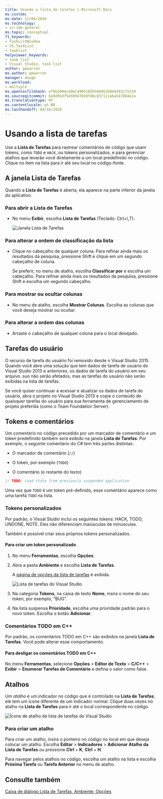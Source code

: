 ```yaml
---
title: Usando a lista de tarefas | Microsoft Docs
ms.custom: ''
ms.date: 11/04/2016
ms.technology:
- vs-ide-general
ms.topic: conceptual
f1_keywords:
- TaskListWindow
- VS.TaskList
- tasklist
helpviewer_keywords:
- task list
- Visual Studio, task list
author: gewarren
ms.author: gewarren
manager: douge
ms.workload:
- multiple
ms.openlocfilehash: ef9b3904ce06c498518d55b0d62b8e9393c75239
ms.sourcegitcommit: 6a9d5bd75e50947659fd6c837111a6a547884e2a
ms.translationtype: HT
ms.contentlocale: pt-BR
ms.lasthandoff: 04/16/2018
---
```

# <a name="using-the-task-list"></a>Usando a lista de tarefas

Use a **Lista de Tarefas** para rastrear comentários de código que usam tokens, como `TODO` e `HACK`, ou tokens personalizados, e para gerenciar atalhos que levarão você diretamente a um local predefinido no código. Clique no item na lista para ir até seu local no código-fonte.

## <a name="the-task-list-window"></a>A janela Lista de Tarefas

Quando a **Lista de Tarefas** é aberta, ela aparece na parte inferior da janela do aplicativo.

### <a name="to-open-the-task-list"></a>Para abrir a Lista de Tarefas

- No menu **Exibir**, escolha **Lista de Tarefas** (Teclado: Ctrl+\\,T).

    ![Janela Lista de Tarefas](../ide/media/vs2015_task_list.png "vs2015_task_list")

### <a name="to-change-the-sort-order-of-the-list"></a>Para alterar a ordem de classificação da lista

- Clique no cabeçalho de qualquer coluna. Para refinar ainda mais os resultados da pesquisa, pressione Shift e clique em um segundo cabeçalho de coluna.

     Se preferir, no menu de atalho, escolha **Classificar por** e escolha um cabeçalho. Para refinar ainda mais os resultados da pesquisa, pressione Shift e escolha um segundo cabeçalho.

### <a name="to-show-or-hide-columns"></a>Para mostrar ou ocultar colunas

- No menu de atalho, escolha **Mostrar Colunas**. Escolha as colunas que você deseja mostrar ou ocultar.

### <a name="to-change-the-order-of-the-columns"></a>Para alterar a ordem das colunas

- Arraste o cabeçalho de qualquer coluna para o local desejado.

## <a name="user-tasks"></a>Tarefas do usuário

O recurso de tarefa do usuário foi removido desde o Visual Studio 2015. Quando você abre uma solução que tem dados de tarefa de usuário do Visual Studio 2013 e anteriores, os dados de tarefa do usuário em seu arquivo .suo não serão afetados, mas as tarefas do usuário não serão exibidas na lista de tarefas.

Se você quiser continuar a acessar e atualizar os dados de tarefa do usuário, abra o projeto no Visual Studio 2013 e copie o conteúdo de quaisquer tarefas do usuário para sua ferramenta de gerenciamento de projeto preferida (como o Team Foundation Server).

## <a name="tokens-and-comments"></a>Tokens e comentários

Um comentário no código precedido por um marcador de comentário e um token predefinido também será exibido na janela **Lista de Tarefas**. Por exemplo, o seguinte comentário do C# tem três partes distintas:

- O marcador de comentário (`//`)

- O token, por exemplo (`TODO`)

- O comentário (o restante do texto)

```csharp
// TODO: Load state from previously suspended application
```

Uma vez que `TODO` é um token pré-definido, esse comentário aparece como uma tarefa `TODO` na lista.

###  <a name="customTokens"></a> Tokens personalizados

Por padrão, o Visual Studio inclui os seguintes tokens: HACK, TODO, UNDONE, NOTE. Eles não diferenciam maiúsculas de minúsculas.

Também é possível criar seus próprios tokens personalizados.

#### <a name="to-create-a-custom-token"></a>Para criar um token personalizado

1. No menu **Ferramentas**, escolha **Opções**.

2. Abra a pasta **Ambiente** e escolha **Lista de Tarefas**.

     A [página de opções da lista de tarefas](../ide/reference/task-list-environment-options-dialog-box.md) é exibida.

     ![Lista de tarefas do Visual Studio](../ide/media/vs2015_task_list_options.png "vs2015_task_list_options")

3. Na categoria **Tokens**, na caixa de texto **Nome**, insira o nome do seu token, por exemplo, “BUG”.

4. Na lista suspensa **Prioridade**, escolha uma prioridade padrão para o novo token. Escolha o botão **Adicionar**.

###  <a name="cppComments"></a> Comentários TODO em C++

Por padrão, os comentários TODO em C++ são exibidos na janela **Lista de Tarefas**. Você pode alterar esse comportamento.

#### <a name="to-turn-off-c-todo-comments"></a>Para desligar os comentários TODO em C++

No menu **Ferramentas**, selecione **Opções** > **Editor de Texto** > **C/C++** > **Exibir** > **Enumerar Tarefas de Comentário** e defina o valor como false.

## <a name="shortcuts"></a>Atalhos

Um *atalho* é um indicador no código que é controlado na **Lista de Tarefas**; ele tem um ícone diferente de um indicador normal. Clique duas vezes no atalho na **Lista de Tarefas** para ir até o local correspondente no código.

![Ícone de atalho de lista de tarefas do Visual Studio](../ide/media/vs2015_task_list_bookmark.png "vs2015_task_list_bookmark")

### <a name="to-create-a-shortcut"></a>Para criar um atalho

Para criar um atalho, insira o ponteiro no código no local em que deseja colocar um atalho. Escolha **Editar** > **Indicadores** > **Adicionar Atalho da Lista de Tarefas** ou pressione **Ctrl** + **K**, **Ctrl** + **H**.

Para navegar pelos atalhos no código, escolha um atalho na lista e escolha **Próxima Tarefa** ou **Tarefa Anterior** no menu de atalho.

## <a name="see-also"></a>Consulte também

[Caixa de diálogo Lista de Tarefas, Ambiente, Opções](../ide/reference/task-list-environment-options-dialog-box.md)